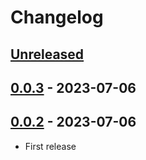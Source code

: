 # Changelog

## [Unreleased]

## [0.0.3] - 2023-07-06

## [0.0.2] - 2023-07-06

-   First release

[Unreleased]: https://github.com/getindata/dbt-workflows-factory/compare/0.0.3...HEAD

[0.0.3]: https://github.com/getindata/dbt-workflows-factory/compare/0.0.2...0.0.3

[0.0.2]: https://github.com/getindata/dbt-workflows-factory/compare/b792992e20dcece8d12c7a30fa2d6ca92009e153...0.0.2
